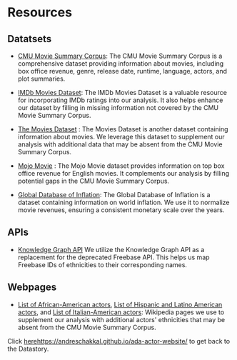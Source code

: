 # Resources

## Datatsets
- [CMU Movie Summary Corpus](https://www.cs.cmu.edu/~ark/personas//): The CMU Movie Summary Corpus is a comprehensive dataset providing information about movies, including box office revenue, genre, release date, runtime, language, actors, and plot summaries.

- [IMDb Movies Dataset](https://developer.imdb.com/non-commercial-datasets/): The IMDb Movies Dataset is a valuable resource for incorporating IMDb ratings into our analysis. It also helps enhance our dataset by filling in missing information not covered by the CMU Movie Summary Corpus.

- [The Movies Dataset](https://www.kaggle.com/datasets/rounakbanik/the-movies-dataset?resource=download&select=movies_metadata.csv) : The Movies Dataset is another dataset containing information about movies. We leverage this dataset to supplement our analysis with additional data that may be absent from the CMU Movie Summary Corpus.


- [Mojo Movie](https://www.kaggle.com/datasets/kalilurrahman/top-box-office-revenue-data-english-movies/data?select=boxofficemojoustop1000.tsv) : The Mojo Movie dataset provides information on top box office revenue for English movies. It complements our analysis by filling potential gaps in the CMU Movie Summary Corpus.


- [Global Database of Inflation](https://www.worldbank.org/en/research/brief/inflation-database): The Global Database of Inflation is a dataset containing information on world inflation. We use it to normalize movie revenues, ensuring a consistent monetary scale over the years.



## APIs
- [Knowledge Graph API](https://developers.google.com/knowledge-graph?hl=fr) We utilize the Knowledge Graph API as a replacement for the deprecated Freebase API. This helps us map Freebase IDs of ethnicities to their corresponding names.


## Webpages
- [List of African-American actors](https://en.wikipedia.org/wiki/List_of_African-American_actors), [List of Hispanic and Latino American actors](https://en.wikipedia.org/wiki/List_of_Hispanic_and_Latino_American_actors), and [List of Italian-American actors](https://en.wikipedia.org/wiki/List_of_Italian-American_actors): Wikipedia pages we use to supplement our analysis with additional actors' ethnicities that may be absent from the CMU Movie Summary Corpus.

Click [here](https://andreschakkal.github.io/ada-actor-website/)https://andreschakkal.github.io/ada-actor-website/ to get back to the Datastory. 
